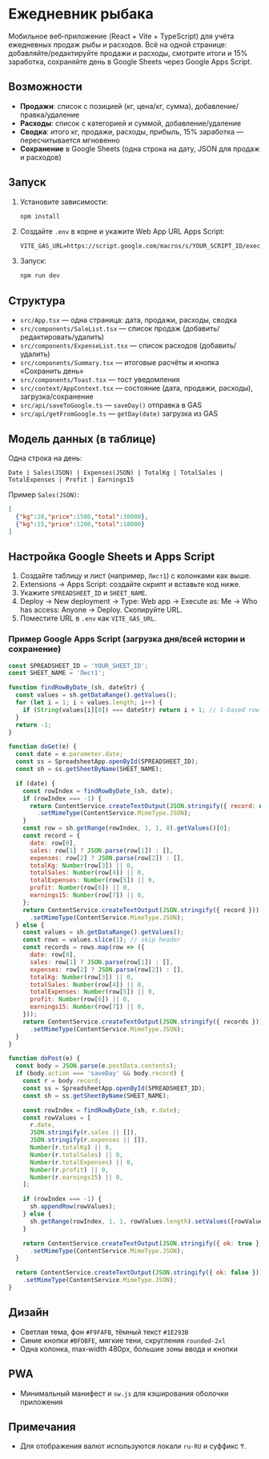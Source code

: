 # Ежедневник рыбака

Мобильное веб‑приложение (React + Vite + TypeScript) для учёта ежедневных продаж рыбы и расходов. Всё на одной странице: добавляйте/редактируйте продажи и расходы, смотрите итоги и 15% заработка, сохраняйте день в Google Sheets через Google Apps Script.

## Возможности
- **Продажи**: список с позицией (кг, цена/кг, сумма), добавление/правка/удаление
- **Расходы**: список с категорией и суммой, добавление/удаление
- **Сводка**: итого кг, продажи, расходы, прибыль, 15% заработка — пересчитывается мгновенно
- **Сохранение** в Google Sheets (одна строка на дату, JSON для продаж и расходов)

## Запуск
1. Установите зависимости:
   ```bash
   npm install
   ```
2. Создайте `.env` в корне и укажите Web App URL Apps Script:
   ```env
   VITE_GAS_URL=https://script.google.com/macros/s/YOUR_SCRIPT_ID/exec
   ```
3. Запуск:
   ```bash
   npm run dev
   ```

## Структура
- `src/App.tsx` — одна страница: дата, продажи, расходы, сводка
- `src/components/SaleList.tsx` — список продаж (добавить/редактировать/удалить)
- `src/components/ExpenseList.tsx` — список расходов (добавить/удалить)
- `src/components/Summary.tsx` — итоговые расчёты и кнопка «Сохранить день»
- `src/components/Toast.tsx` — тост уведомления
- `src/context/AppContext.tsx` — состояние (дата, продажи, расходы), загрузка/сохранение
- `src/api/saveToGoogle.ts` — `saveDay()` отправка в GAS
- `src/api/getFromGoogle.ts` — `getDay(date)` загрузка из GAS

## Модель данных (в таблице)
Одна строка на день:

```
Date | Sales(JSON) | Expenses(JSON) | TotalKg | TotalSales | TotalExpenses | Profit | Earnings15
```

Пример `Sales(JSON)`:
```json
[
  {"kg":20,"price":1500,"total":30000},
  {"kg":15,"price":1200,"total":18000}
]
```

## Настройка Google Sheets и Apps Script
1. Создайте таблицу и лист (например, `Лист1`) с колонками как выше.
2. Extensions → Apps Script: создайте скрипт и вставьте код ниже.
3. Укажите `SPREADSHEET_ID` и `SHEET_NAME`.
4. Deploy → New deployment → Type: Web app → Execute as: Me → Who has access: Anyone → Deploy. Скопируйте URL.
5. Поместите URL в `.env` как `VITE_GAS_URL`.

### Пример Google Apps Script (загрузка дня/всей истории и сохранение)
```js
const SPREADSHEET_ID = 'YOUR_SHEET_ID';
const SHEET_NAME = 'Лист1';

function findRowByDate_(sh, dateStr) {
  const values = sh.getDataRange().getValues();
  for (let i = 1; i < values.length; i++) {
    if (String(values[i][0]) === dateStr) return i + 1; // 1-based row index
  }
  return -1;
}

function doGet(e) {
  const date = e.parameter.date;
  const ss = SpreadsheetApp.openById(SPREADSHEET_ID);
  const sh = ss.getSheetByName(SHEET_NAME);

  if (date) {
    const rowIndex = findRowByDate_(sh, date);
    if (rowIndex === -1) {
      return ContentService.createTextOutput(JSON.stringify({ record: null }))
        .setMimeType(ContentService.MimeType.JSON);
    }
    const row = sh.getRange(rowIndex, 1, 1, 8).getValues()[0];
    const record = {
      date: row[0],
      sales: row[1] ? JSON.parse(row[1]) : [],
      expenses: row[2] ? JSON.parse(row[2]) : [],
      totalKg: Number(row[3]) || 0,
      totalSales: Number(row[4]) || 0,
      totalExpenses: Number(row[5]) || 0,
      profit: Number(row[6]) || 0,
      earnings15: Number(row[7]) || 0,
    };
    return ContentService.createTextOutput(JSON.stringify({ record }))
      .setMimeType(ContentService.MimeType.JSON);
  } else {
    const values = sh.getDataRange().getValues();
    const rows = values.slice(1); // skip header
    const records = rows.map(row => ({
      date: row[0],
      sales: row[1] ? JSON.parse(row[1]) : [],
      expenses: row[2] ? JSON.parse(row[2]) : [],
      totalKg: Number(row[3]) || 0,
      totalSales: Number(row[4]) || 0,
      totalExpenses: Number(row[5]) || 0,
      profit: Number(row[6]) || 0,
      earnings15: Number(row[7]) || 0,
    }));
    return ContentService.createTextOutput(JSON.stringify({ records }))
      .setMimeType(ContentService.MimeType.JSON);
  }
}

function doPost(e) {
  const body = JSON.parse(e.postData.contents);
  if (body.action === 'saveDay' && body.record) {
    const r = body.record;
    const ss = SpreadsheetApp.openById(SPREADSHEET_ID);
    const sh = ss.getSheetByName(SHEET_NAME);

    const rowIndex = findRowByDate_(sh, r.date);
    const rowValues = [
      r.date,
      JSON.stringify(r.sales || []),
      JSON.stringify(r.expenses || []),
      Number(r.totalKg) || 0,
      Number(r.totalSales) || 0,
      Number(r.totalExpenses) || 0,
      Number(r.profit) || 0,
      Number(r.earnings15) || 0,
    ];

    if (rowIndex === -1) {
      sh.appendRow(rowValues);
    } else {
      sh.getRange(rowIndex, 1, 1, rowValues.length).setValues([rowValues]);
    }

    return ContentService.createTextOutput(JSON.stringify({ ok: true }))
      .setMimeType(ContentService.MimeType.JSON);
  }

  return ContentService.createTextOutput(JSON.stringify({ ok: false }))
    .setMimeType(ContentService.MimeType.JSON);
}
```

## Дизайн
- Светлая тема, фон `#F9FAFB`, тёмный текст `#1E293B`
- Синие кнопки `#BFDBFE`, мягкие тени, скругления `rounded-2xl`
- Одна колонка, max‑width 480px, большие зоны ввода и кнопки

## PWA
- Минимальный манифест и `sw.js` для кэширования оболочки приложения

## Примечания
- Для отображения валют используются локали `ru-RU` и суффикс `₸`.
